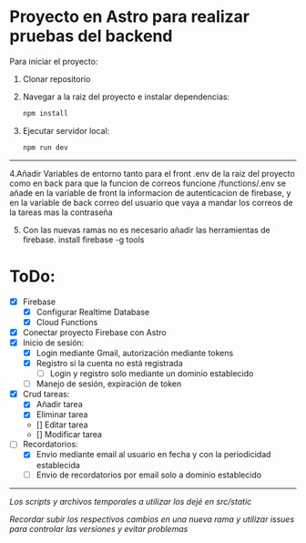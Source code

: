 # Proyecto en Astro para realizar pruebas del backend

Para iniciar el proyecto:
1. Clonar repositorio
2. Navegar a la raiz del proyecto e instalar dependencias:

    ```sh
    npm install
    ```
3. Ejecutar servidor local:

    ```sh
    npm run dev
    ```
---
4.Añadir Variables de entorno tanto para el front .env de la raiz del proyecto como en back para que la funcion de correos funcione /functions/.env
se añade en la variable de front la informacion de autenticacion de firebase, y en la variable de back correo del usuario que vaya a mandar los correos de la tareas mas la  contraseña

5. Con las nuevas ramas no es necesario añadir las herramientas de firebase. install firebase -g tools

   
# ToDo:
- [X] Firebase
    - [X]  Configurar Realtime Database
    - [X]  Cloud Functions   
- [X] Conectar proyecto Firebase con Astro
- [X] Inicio de sesión:
    - [X] Login mediante Gmail, autorización mediante tokens
    - [X] Registro si la cuenta no está registrada
        - [ ] Login y registro solo mediante un dominio establecido 
    - [ ] Manejo de sesión, expiración de token
- [X] Crud tareas:
    - [X] Añadir tarea
    - [X] Eliminar tarea
    - [] Editar tarea
    - [] Modificar tarea
- [ ] Recordatorios:
    - [X] Envio mediante email al usuario en fecha y con la periodicidad establecida
    - [ ] Envio de recordatorios por email solo a dominio establecido

<!-- Para marcar una tarea completada, se agrega una x entre los corchetes, ej. - [x] Firebase -->

---

*Los scripts y archivos temporales a utilizar los dejé en src/static*

*Recordar subir los respectivos cambios en una nueva rama y utilizar issues para controlar las versiones y evitar problemas*
